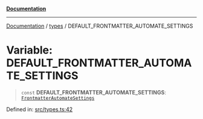 [**Documentation**](../../README.md)

***

[Documentation](../../README.md) / [types](../README.md) / DEFAULT\_FRONTMATTER\_AUTOMATE\_SETTINGS

# Variable: DEFAULT\_FRONTMATTER\_AUTOMATE\_SETTINGS

> `const` **DEFAULT\_FRONTMATTER\_AUTOMATE\_SETTINGS**: [`FrontmatterAutomateSettings`](../interfaces/FrontmatterAutomateSettings.md)

Defined in: [src/types.ts:42](https://github.com/Christian-Me/folder-to-tags-plugin/blob/bf42295620335492a0928fbbe8ccca5ae986f975/src/types.ts#L42)
